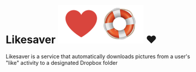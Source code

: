 # Likesaver ![lifesaver emoji](lifesaver.png) :heart:
Likesaver is a service that automatically downloads pictures from a user's "like" activity to a designated Dropbox folder

